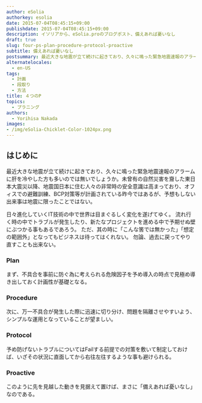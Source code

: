 ```yaml
---
author: eSolia
authorkey: esolia
date: 2015-07-04T08:45:15+09:00
publishdate: 2015-07-04T08:45:15+09:00
description: イソリアから、eSolia.proのブログポスト、備えあれば憂いなし
draft: true
slug: four-ps-plan-procedure-protocol-proactive
subtitle: 備えあれば憂いなし
postsummary: 最近大きな地震が立て続けに起きており、久々に鳴った緊急地震速報のアラームに肝を冷やした方も多いのでは無いでしょうか。未曾有の自然災害を齎した東日本大震災以降、地震国日本に住む人々の非常時の安全意識は高まっており、オフィスでの避難訓練、BCP対策等が計画されている昨今ではあるが、予想もしない出来事は地震に限ったことではない。
alternatelocales:
  - en-US
tags:
  - 計画
  - 段取り
  - 方法
title: ４つのP
topics:
  - プラニング
authors:
  - Yorihisa Nakada
images:
- /img/eSolia-Chicklet-Color-1024px.png
---
```


## はじめに

最近大きな地震が立て続けに起きており、久々に鳴った緊急地震速報のアラームに肝を冷やした方も多いのでは無いでしょうか。未曾有の自然災害を齎した東日本大震災以降、地震国日本に住む人々の非常時の安全意識は高まっており、オフィスでの避難訓練、BCP対策等が計画されている昨今ではあるが、予想もしない出来事は地震に限ったことではない。

日々進化していくIT技術の中で世界は目まぐるしく変化を遂げてゆく。
流れ行く時の中でトラブルが発生したり、新たなプロジェクトを進める中で予期せぬ壁にぶつかる事もあるであろう。
ただ、其の時に「こんな筈では無かった」「想定の範囲外」となってもビジネスは待ってはくれない。
勿論、過去に戻ってやり直すことも出来ない。

<h3><span class="purple-text">P</span>lan</h3>
まず、不具合を事前に防ぐ為に考えられる危険因子を予め導入の時点で見極め導き出しておく計画性が基礎となる。

<h3><span class="purple-text">P</span>rocedure</h3>
次に、万一不具合が発生した際に迅速に切り分け、問題を隔離させやすいよう、シンプルな運用となっていることが望ましい。

<h3><span class="purple-text">P</span>rotocol</h3>
予め防げないトラブルについてはFailする前提での対策を敷いて制定しておけば、いざその状況に直面してから右往左往するような事も避けられる。

<h3><span class="purple-text">P</span>roactive</h3>
このように先を見越した動きを見据えて置けば、まさに「備えあれば憂いなし」なのである。
